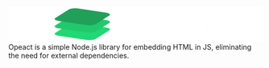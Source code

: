 
![Opeact](https://raw.githubusercontent.com/gabbdev/opeact/main/logoc.png)
Opeact is a simple Node.js library for embedding HTML in JS, eliminating the need for external dependencies.
